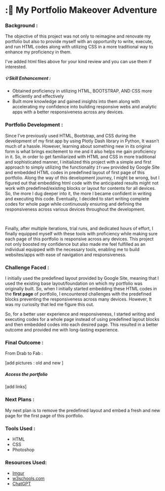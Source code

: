 # :🎨 My Portfolio Makeover Adventure

### Background : 

The objective of this project was not only to reimagine and renovate my portfolio but also to provide myself with an opportunity to write, execute, and run HTML codes along with utilizing CSS in a more traditional way to enhance my proficiency in them.

I've added html files above for your kind review and you can use them if interested.  

##### 💡 Skill Enhancement : 
* Obtained proficiency in utilizing HTML, BOOTSTRAP, AND CSS more efficiently and effectively
* Built more knowledge and gained insights into them along with accelerating my confidence into building responsive webs and analytic apps with a better responsiveness across any devices.


### Portfolio Development : 

Since I’ve previously used HTML, Bootstrap, and CSS during the development of my first app by using Plotly Dash library in Python, It wasn’t much of a hassle. 
However, learning about something new in its original form is what brings excitement to me and it also helps me gain proficiency in it. So, in order to 
get familiarized with HTML and CSS in more traditional and sophisticated manner, I initialized this project with a simple and first approach to simply utilizing the 
functionality `Iframe` provided by Google Site and embedded HTML codes in predefined layout of first page of this portfolio. 
Along the way of this development journey, I might be wrong, but I figured out that embedding html code with the anticipated results might not work with predefined/existing blocks or layout for contents for all devices. 
So, the more I dug deeper into it, the more I became confident in writing and executing this code. 
Eventually, I decided to start writing complete codes for whole page while continuously ensuring and defining the responsiveness across various devices throughout the development.  

<br>

Finally, after multiple iterations, trial runs, and dedicated hours of effort, I finally equipped myself with these tools with proficiency 
while making sure each page of this portfolio is responsive across any devices. This project not only boosted my confidence but also made me feel fulfilled as an individual equipped with the necessary tools, 
enabling me to build websites/apps with ease of navigation and responsiveness.

### Challenge Faced : 
I initially used the predefined layout provided by Google Site, meaning that I used the existing base layout/foundation on which my portfolio was originally built. 
So, when I initially started embedding these HTML codes in the **first page** of portfolio, I encountered challenges with the predefined blocks preventing the responsiveness across many devices. However, It was my curiosity that led me figure this out. 

So, for a better user experience and responsiveness, I started writing and executing codes for a whole page instead of using predefined layout blocks and then embedded codes into each desired page. This resulted in a better outcome and provided me with long-lasting experience. 


### Final Outcome : 
From Drab to Fab : 

[add pictures : old and new ]

##### Access the portfolio 
[add links]

### Next Plans : 

My next plan is to remove the predefined layout and embed a fresh and new page for the first page of this portfolio.

### Tools Used : 
* HTML
* CSS
* Photoshop

### Resources Used: 
* [Imgur](https://imgur.com/)
* [w3schools.com](https://www.w3schools.com/)
* [ChatGPT](https://chat.openai.com/)
